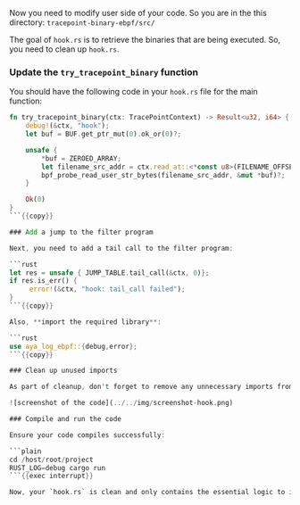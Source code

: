 Now you need to modify user side of your code. So you are in the this directory: `tracepoint-binary-ebpf/src/`

The goal of `hook.rs` is to retrieve the binaries that are being executed. So, you need to clean up `hook.rs`.

### Update the `try_tracepoint_binary` function

You should have the following code in your `hook.rs` file for the main function:

```rust
fn try_tracepoint_binary(ctx: TracePointContext) -> Result<u32, i64> {
    debug!(&ctx, "hook");
    let buf = BUF.get_ptr_mut(0).ok_or(0)?;

    unsafe {
        *buf = ZEROED_ARRAY;
        let filename_src_addr = ctx.read_at::<*const u8>(FILENAME_OFFSET)?;
        bpf_probe_read_user_str_bytes(filename_src_addr, &mut *buf)?;
    }

    Ok(0)
}
```{{copy}}

### Add a jump to the filter program 

Next, you need to add a tail call to the filter program:

```rust
let res = unsafe { JUMP_TABLE.tail_call(&ctx, 0)};
if res.is_err() {
     error!(&ctx, "hook: tail_call failed");
}
```{{copy}}

Also, **import the required library**:

```rust
use aya_log_ebpf::{debug,error};
```{{copy}}

### Clean up unused imports 

As part of cleanup, don't forget to remove any unnecessary imports from the top of the file.

![screenshot of the code](../../img/screenshot-hook.png)

### Compile and run the code

Ensure your code compiles successfully:

```plain
cd /host/root/project
RUST_LOG=debug cargo run
```{{exec interrupt}}

Now, your `hook.rs` is clean and only contains the essential logic to interact with the filter program.
